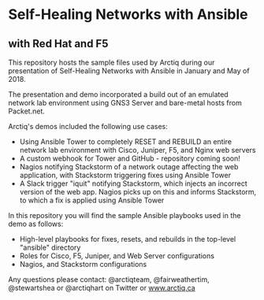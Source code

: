 # Self-Healing Networks with Ansible
## with Red Hat and F5

This repository hosts the sample files used by Arctiq during our presentation of Self-Healing Networks with Ansible in January and May of 2018.

The presentation and demo incorporated a build out of an emulated network lab environment using GNS3 Server and bare-metal hosts from Packet.net.

Arctiq's demos included the following use cases:

 * Using Ansible Tower to completely RESET and REBUILD an entire network lab environment with Cisco, Juniper, F5, and Nginx web servers
 * A custom webhook for Tower and GitHub - repository coming soon!
 * Nagios notifying Stackstorm of a network outage affecting the web application, with Stackstorm triggering fixes using Ansible Tower
 * A Slack trigger "iquit" notifying Stackstorm, which injects an incorrect version of the web app.  Nagios picks up on this and informs Stackstorm, to which a fix is applied using Ansible Tower

In this repository you will find the sample Ansible playbooks used in the demo as follows:

 * High-level playbooks for fixes, resets, and rebuilds in the top-level "ansible" directory
 * Roles for Cisco, F5, Juniper, and Web Server configurations
 * Nagios, and Stackstorm configurations

Any questions please contact:
@arctiqteam, @fairweathertim, @stewartshea or @arctiqhart on Twitter or www.arctiq.ca
